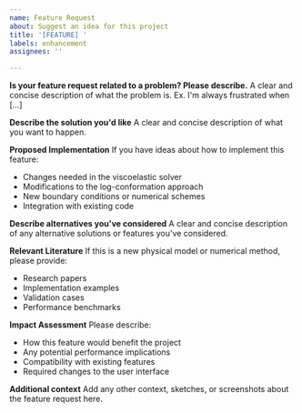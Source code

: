 ```yaml
---
name: Feature Request
about: Suggest an idea for this project
title: '[FEATURE] '
labels: enhancement
assignees: ''

---
```


**Is your feature request related to a problem? Please describe.**
A clear and concise description of what the problem is. Ex. I'm always frustrated when [...]

**Describe the solution you'd like**
A clear and concise description of what you want to happen.

**Proposed Implementation**
If you have ideas about how to implement this feature:
- Changes needed in the viscoelastic solver
- Modifications to the log-conformation approach
- New boundary conditions or numerical schemes
- Integration with existing code

**Describe alternatives you've considered**
A clear and concise description of any alternative solutions or features you've considered.

**Relevant Literature**
If this is a new physical model or numerical method, please provide:
- Research papers
- Implementation examples
- Validation cases
- Performance benchmarks

**Impact Assessment**
Please describe:
- How this feature would benefit the project
- Any potential performance implications
- Compatibility with existing features
- Required changes to the user interface

**Additional context**
Add any other context, sketches, or screenshots about the feature request here. 